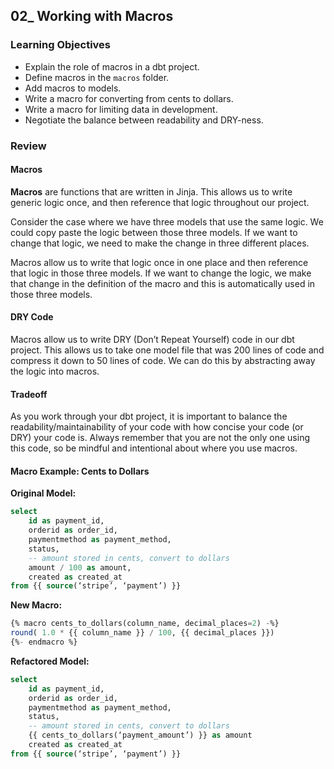 ## 02_ Working with Macros

### Learning Objectives
- Explain the role of macros in a dbt project.
- Define macros in the `macros` folder.
- Add macros to models.
- Write a macro for converting from cents to dollars.
- Write a macro for limiting data in development.
- Negotiate the balance between readability and DRY-ness.

### Review

#### Macros
**Macros** are functions that are written in Jinja. This allows us to write generic logic once, and then reference that logic throughout our project.

Consider the case where we have three models that use the same logic. We could copy paste the logic between those three models. If we want to change that logic, we need to make the change in three different places.

Macros allow us to write that logic once in one place and then reference that logic in those three models. If we want to change the logic, we make that change in the definition of the macro and this is automatically used in those three models.

#### DRY Code
Macros allow us to write DRY (Don’t Repeat Yourself) code in our dbt project. This allows us to take one model file that was 200 lines of code and compress it down to 50 lines of code. We can do this by abstracting away the logic into macros.

#### Tradeoff
As you work through your dbt project, it is important to balance the readability/maintainability of your code with how concise your code (or DRY) your code is. Always remember that you are not the only one using this code, so be mindful and intentional about where you use macros.

#### Macro Example: Cents to Dollars
**Original Model:**
```sql
select
    id as payment_id,
    orderid as order_id,
    paymentmethod as payment_method,
    status,
    -- amount stored in cents, convert to dollars
    amount / 100 as amount,
    created as created_at
from {{ source(‘stripe’, ‘payment’) }}
```

**New Macro:**
```sql
{% macro cents_to_dollars(column_name, decimal_places=2) -%}
round( 1.0 * {{ column_name }} / 100, {{ decimal_places }})
{%- endmacro %}
```

**Refactored Model:**
```sql
select
    id as payment_id,
    orderid as order_id,
    paymentmethod as payment_method,
    status,
    -- amount stored in cents, convert to dollars
    {{ cents_to_dollars(‘payment_amount’) }} as amount
    created as created_at
from {{ source(‘stripe’, ‘payment’) }}
```